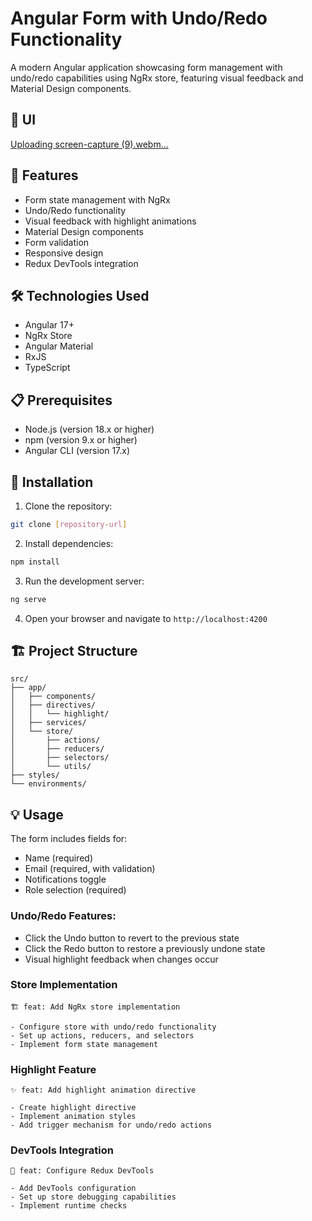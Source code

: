 # Angular Form with Undo/Redo Functionality

A modern Angular application showcasing form management with undo/redo capabilities using NgRx store, featuring visual feedback and Material Design components.

## 🚀 UI
[Uploading screen-capture (9).webm…]()


## 🚀 Features

- Form state management with NgRx
- Undo/Redo functionality
- Visual feedback with highlight animations
- Material Design components
- Form validation
- Responsive design
- Redux DevTools integration

## 🛠️ Technologies Used

- Angular 17+
- NgRx Store
- Angular Material
- RxJS
- TypeScript

## 📋 Prerequisites

- Node.js (version 18.x or higher)
- npm (version 9.x or higher)
- Angular CLI (version 17.x)

## 🔧 Installation

1. Clone the repository:
```bash
git clone [repository-url]
```

2. Install dependencies:
```bash
npm install
```

3. Run the development server:
```bash
ng serve
```

4. Open your browser and navigate to `http://localhost:4200`

## 🏗️ Project Structure

```
src/
├── app/
│   ├── components/
│   ├── directives/
│   │   └── highlight/
│   ├── services/
│   └── store/
│       ├── actions/
│       ├── reducers/
│       ├── selectors/
│       └── utils/
├── styles/
└── environments/
```

## 💡 Usage

The form includes fields for:
- Name (required)
- Email (required, with validation)
- Notifications toggle
- Role selection (required)

### Undo/Redo Features:
- Click the Undo button to revert to the previous state
- Click the Redo button to restore a previously undone state
- Visual highlight feedback when changes occur

### Store Implementation
```
🏗️ feat: Add NgRx store implementation

- Configure store with undo/redo functionality
- Set up actions, reducers, and selectors
- Implement form state management
```

### Highlight Feature
```
✨ feat: Add highlight animation directive

- Create highlight directive
- Implement animation styles
- Add trigger mechanism for undo/redo actions
```

### DevTools Integration
```
🔧 feat: Configure Redux DevTools

- Add DevTools configuration
- Set up store debugging capabilities
- Implement runtime checks
```

